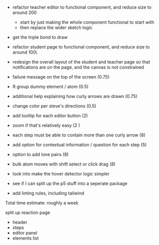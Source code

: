 - refactor teacher editor to functional component, and reduce size to around 200

    - start by just making the whole component functional to start with
    - then replace the wider sketch logic

- get the triple bond to draw
- refactor student page to functional component, and reduce size to around 100\
- redesign the overall layout of the student and teacher page so that notifications are on the page, and the canvas is not constrained
- failure message on the top of the screen (0.75)
- R group dummy element / atom (0.5)
- additional help explaining how curly arrows are drawn (0.75)
- change color per steve's directions (0.5)
- add tooltip for each editor button (2)
- zoom if that's relatively easy (2 )
- each step must be able to contain more than one curly arrow (8)
- add option for contextual information / question for each step (5)
- option to add lone pairs (8)
- bulk atom moves with shift select or click drag (8)
- look into make the hover detector logic simpler
- see if I can split up the p5 stuff into a seperate package
- add linting rules, including tailwind

Total time estimate: roughly a week

split up reaction page

- header
- steps
- editor panel
- elements list
